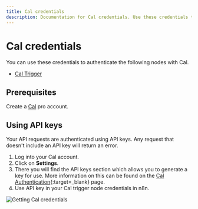 ```yaml
---
title: Cal credentials
description: Documentation for Cal credentials. Use these credentials to authenticate Cal in n8n, a workflow automation platform.
---
```


# Cal credentials

You can use these credentials to authenticate the following nodes with Cal.

- [Cal Trigger](/integrations/builtin/trigger-nodes/n8n-nodes-base.caltrigger/)

## Prerequisites

Create a [Cal](https://www.cal.com/) pro account.

## Using API keys

Your API requests are authenticated using API keys. Any request that doesn't include an API key will return an error.

1. Log into your Cal account.
2. Click on **Settings**.
3. There you will find the API keys section which allows you to generate a key for use. More information on this can be found on the [Cal Authentication](https://developer.cal.com/api/authentication){:target=_blank} page.
4. Use API key in your Cal trigger node credentials in n8n.


![Getting Cal credentials](/_images/integrations/builtin/credentials/cal/getting-api-key.gif)

